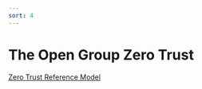 ```yaml
---
sort: 4
---
```


# The Open Group Zero Trust

[Zero Trust Reference Model](https://publications.opengroup.org/s232)